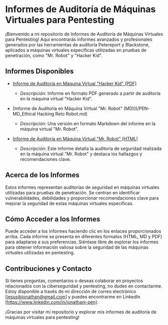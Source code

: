 # Informes de Auditoría de Máquinas Virtuales para Pentesting

¡Bienvenido a mi repositorio de Informes de Auditoría de Máquinas Virtuales para Pentesting! Aquí encontrarás informes avanzados y profesionales generados por las herramientas de auditoría Petereport y Blackstone, aplicados a máquinas virtuales específicas utilizadas en pruebas de penetración, como "Mr. Robot" y "Hacker Kid".

## Informes Disponibles

- [Informe de Auditoría en Máquina Virtual "Hacker Kid" (PDF)](/Jonathan_Jacinto_Hacker)
    - *Descripción*: Informe en formato PDF generado a partir de auditoría en la máquina virtual "Hacker Kid".

- [Informe de Auditoría en Máquina Virtual "Mr. Robot" (MD)](/PEN-MD_Ethical Hacking Reto Robot.md)
    - *Descripción*: Una versión en formato Markdown del informe en la máquina virtual "Mr. Robot".

- [Informe de Auditoría en Máquina Virtual "Mr. Robot" (HTML)](/index.html)
    - *Descripción*: Este informe detalla la auditoría de seguridad realizada en la máquina virtual "Mr. Robot" y destaca los hallazgos y recomendaciones clave.



## Acerca de los Informes

Estos informes representan auditorías de seguridad en máquinas virtuales utilizadas para pruebas de penetración. Se centran en identificar vulnerabilidades, debilidades y proporcionar recomendaciones clave para mejorar la seguridad de estas máquinas virtuales específicas.

## Cómo Acceder a los Informes

Puede acceder a los informes haciendo clic en los enlaces proporcionados arriba. Cada informe se presenta en diferentes formatos (HTML, MD y PDF) para adaptarse a sus preferencias. Siéntase libre de explorar los informes para obtener información valiosa sobre la seguridad de las máquinas virtuales utilizadas en pentesting.

## Contribuciones y Contacto

Si tienes preguntas, comentarios o deseas colaborar en proyectos relacionados con la ciberseguridad y pentesting, no dudes en contactarme. Estoy disponible a través de mi dirección de correo electrónico [jesusjbjonathan@gmail.com] y puedes encontrarme en LinkedIn [https://www.linkedin.com/in/jonathanj-pen].

¡Gracias por visitar mi repositorio y explorar mis informes de auditoría de máquinas virtuales para pentesting!
